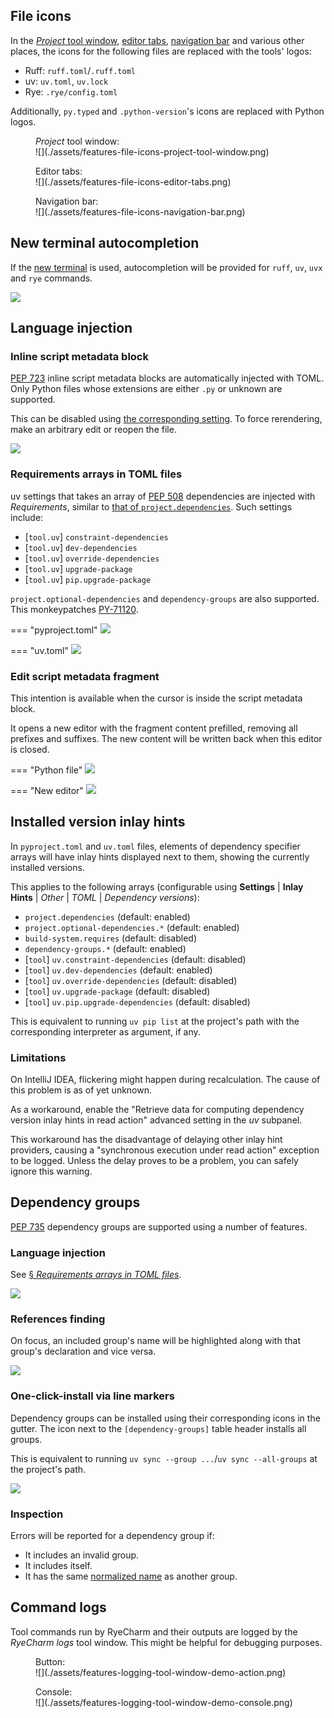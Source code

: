 ## File icons

In the [<i>Project</i> tool window][1], [editor tabs][2], [navigation bar][3]
and various other places, the icons for the following files
are replaced with the tools' logos:

* Ruff: `ruff.toml`/`.ruff.toml`
* uv: `uv.toml`, `uv.lock`
* Rye: `.rye/config.toml`

Additionally, `py.typed` and `.python-version`'s icons
are replaced with Python logos.

<figure markdown="1">
  <figcaption><i>Project</i> tool window:</figcaption>
  ![](./assets/features-file-icons-project-tool-window.png)
</figure>

<figure markdown="1">
  <figcaption>Editor tabs:</figcaption>
  ![](./assets/features-file-icons-editor-tabs.png)
</figure>

<figure markdown="1">
  <figcaption>Navigation bar:</figcaption>
  ![](./assets/features-file-icons-navigation-bar.png)
</figure>


## New terminal autocompletion

If the [new terminal][4] is used,
autocompletion will be provided for `ruff`, `uv`, `uvx` and `rye` commands.

![](./assets/features-new-terminal-autocompletion-demo.png)


## Language injection


### Inline script metadata block

[PEP 723][5] inline script metadata blocks
are automatically injected with TOML.
Only Python files whose extensions are
either `.py` or unknown are supported.

This can be disabled using [the corresponding setting][6].
To force rerendering, make an arbitrary edit or reopen the file.

![](./assets/features-inline-script-metadata-language-injection-demo.png)


### Requirements arrays in TOML files

uv settings that takes an array of [PEP 508][7] dependencies
are injected with <i>Requirements</i>,
similar to [that of `project.dependencies`][8].
Such settings include:

* \[`tool.uv`] `constraint-dependencies`
* \[`tool.uv`] `dev-dependencies`
* \[`tool.uv`] `override-dependencies`
* \[`tool.uv`] `upgrade-package`
* \[`tool.uv`] `pip.upgrade-package`

`project.optional-dependencies` and `dependency-groups` are also supported.
This monkeypatches [PY-71120][9].

=== "pyproject.toml"
    ![](./assets/features-requirements-arrays-language-injection-demo-pyproject-toml.png)

=== "uv.toml"
    ![](./assets/features-requirements-arrays-language-injection-demo-uv-toml.png)


### Edit script metadata fragment

This intention is available when the cursor
is inside the script metadata block.

It opens a new editor with the fragment content prefilled,
removing all prefixes and suffixes.
The new content will be written back when this editor is closed.

=== "Python file"
    ![](./assets/features-edit-script-metadata-fragment-demo-intention.png)

=== "New editor"
    ![](./assets/features-edit-script-metadata-fragment-demo-new-editor.png)


## Installed version inlay hints

In `pyproject.toml` and `uv.toml` files,
elements of dependency specifier arrays
will have inlay hints displayed next to them,
showing the currently installed versions.

This applies to the following arrays
(configurable using <b>Settings</b> | <b>Inlay Hints</b> |
<i>Other</i> | <i>TOML</i> | <i>Dependency versions</i>):

* `project.dependencies` (default: enabled)
* `project.optional-dependencies.*` (default: enabled)
* `build-system.requires` (default: disabled)
* `dependency-groups.*` (default: enabled)
* \[`tool`] `uv.constraint-dependencies` (default: disabled)
* \[`tool`] `uv.dev-dependencies` (default: enabled)
* \[`tool`] `uv.override-dependencies` (default: disabled)
* \[`tool`] `uv.upgrade-package` (default: disabled)
* \[`tool`] `uv.pip.upgrade-dependencies` (default: disabled)

This is equivalent to running `uv pip list` at the project's path
with the corresponding interpreter as argument, if any.


### Limitations

On IntelliJ IDEA, flickering might happen during recalculation.
The cause of this problem is as of yet unknown.

As a workaround, enable the "Retrieve data for computing dependency version
inlay hints in read action" advanced setting in the <i>uv</i> subpanel.

This workaround has the disadvantage of delaying other inlay hint providers,
causing a "synchronous execution under read action" exception to be logged.
Unless the delay proves to be a problem, you can safely ignore this warning.


## Dependency groups

[PEP 735][10] dependency groups are supported
using a number of features.


### Language injection

See [&sect; <i>Requirements arrays in TOML files</i>][11].

![](./assets/features-dependency-groups-language-injection.png)


### References finding

On focus, an included group's name will be highlighted
along with that group's declaration and vice versa.

![](./assets/features-dependency-groups-references-finding.png)


### One-click-install via line markers

Dependency groups can be installed
using their corresponding icons in the gutter.
The icon next to the `[dependency-groups]`
table header installs all groups.

This is equivalent to running `uv sync --group ...`/`uv sync --all-groups`
at the project's path.

![](./assets/features-dependency-groups-line-markers.png)


### Inspection

Errors will be reported for a dependency group if:

* It includes an invalid group.
* It includes itself.
* It has the same [normalized name][12] as another group.


## Command logs

Tool commands run by RyeCharm and their outputs are logged
by the <i>RyeCharm logs</i> tool window.
This might be helpful for debugging purposes.

<figure markdown="1">
  <figcaption>Button:</figcaption>
  ![](./assets/features-logging-tool-window-demo-action.png)
</figure>

<figure markdown="1">
  <figcaption>Console:</figcaption>
  ![](./assets/features-logging-tool-window-demo-console.png)
</figure>


  [1]: https://www.jetbrains.com/help/pycharm/project-tool-window.html
  [2]: https://www.jetbrains.com/help/pycharm/settings-editor-tabs.html#Settings_Editor_Tabs.topic
  [3]: https://www.jetbrains.com/help/pycharm/part-4-using-the-navigation-bar.html
  [4]: https://blog.jetbrains.com/idea/2024/02/the-new-terminal-beta-is-now-in-jetbrains-ides/
  [5]: https://peps.python.org/pep-0723/
  [6]: ./configurations/main.md#pep-723-inline-script-metadata-blocks
  [7]: https://peps.python.org/pep-0508/
  [8]: https://www.jetbrains.com/help/pycharm/pyproject-toml-support.html#specify-project-dependencies
  [9]: https://youtrack.jetbrains.com/issue/PY-71120
  [10]: https://peps.python.org/pep-0735/
  [11]: #requirements-arrays-in-toml-files
  [12]: https://packaging.python.org/en/latest/specifications/name-normalization/
